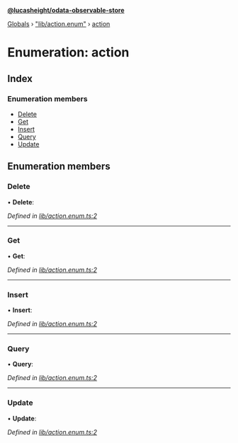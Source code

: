 **[@lucasheight/odata-observable-store](../README.md)**

[Globals](../globals.md) › ["lib/action.enum"](../modules/_lib_action_enum_.md) › [action](_lib_action_enum_.action.md)

# Enumeration: action

## Index

### Enumeration members

* [Delete](_lib_action_enum_.action.md#delete)
* [Get](_lib_action_enum_.action.md#get)
* [Insert](_lib_action_enum_.action.md#insert)
* [Query](_lib_action_enum_.action.md#query)
* [Update](_lib_action_enum_.action.md#update)

## Enumeration members

###  Delete

• **Delete**:

*Defined in [lib/action.enum.ts:2](https://github.com/lucasheight/odata-observable-store/blob/5598b34d/projects/odata-observable-store/src/lib/action.enum.ts#L2)*

___

###  Get

• **Get**:

*Defined in [lib/action.enum.ts:2](https://github.com/lucasheight/odata-observable-store/blob/5598b34d/projects/odata-observable-store/src/lib/action.enum.ts#L2)*

___

###  Insert

• **Insert**:

*Defined in [lib/action.enum.ts:2](https://github.com/lucasheight/odata-observable-store/blob/5598b34d/projects/odata-observable-store/src/lib/action.enum.ts#L2)*

___

###  Query

• **Query**:

*Defined in [lib/action.enum.ts:2](https://github.com/lucasheight/odata-observable-store/blob/5598b34d/projects/odata-observable-store/src/lib/action.enum.ts#L2)*

___

###  Update

• **Update**:

*Defined in [lib/action.enum.ts:2](https://github.com/lucasheight/odata-observable-store/blob/5598b34d/projects/odata-observable-store/src/lib/action.enum.ts#L2)*
